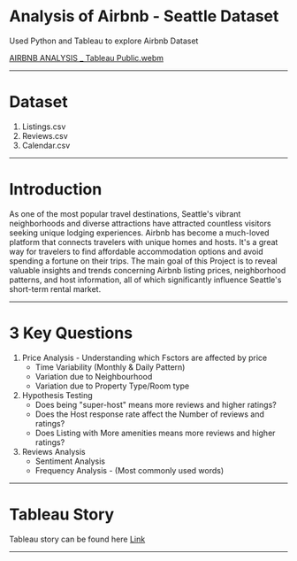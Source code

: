 # Analysis of Airbnb - Seattle Dataset
Used Python and Tableau to explore Airbnb Dataset

[AIRBNB ANALYSIS _ Tableau Public.webm](https://github.com/ishankcode/Airbnb-Analysis/assets/66678343/a3ba3e06-5ecf-46ef-b4ac-d0bd42ab9fc7)

-----

# Dataset
1. Listings.csv
2. Reviews.csv
3. Calendar.csv

-----

# Introduction
As one of the most popular travel destinations, Seattle's vibrant neighborhoods and diverse attractions have attracted countless visitors seeking unique lodging experiences. Airbnb has become a much-loved platform that connects travelers with unique homes and hosts. It's a great way for travelers to find affordable accommodation options and avoid spending a fortune on their trips.
The main goal of this Project is to reveal valuable insights and trends concerning Airbnb listing prices, neighborhood patterns, and host information, all of which significantly influence Seattle's short-term rental market.

-----

# 3 Key Questions
1. Price Analysis -  Understanding which Fsctors are affected by price
    - Time Variability (Monthly & Daily Pattern)
    - Variation due to Neighbourhood
    - Variation due to Property Type/Room type
2. Hypothesis Testing
    - Does being "super-host" means more reviews and higher ratings?
    - Does the Host response rate affect the Number of reviews and ratings?
    - Does Listing with More amenities means more reviews and higher ratings?
3. Reviews Analysis
    - Sentiment Analysis
    - Frequency Analysis - (Most commonly used words)  

-----
# Tableau Story
Tableau story can be found here [Link](https://public.tableau.com/app/profile/ishank.gupta1043/viz/AIRBNBANALYSIS_16901812185920/AIRBNBANALYSIS#1)

-----

